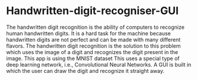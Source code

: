 # Handwritten-digit-recogniser-GUI

The handwritten digit recognition is the ability of computers to recognize human handwritten digits. It is a hard task for the machine because handwritten digits are not perfect and can be made with many different flavors. The handwritten digit recognition is the solution to this problem which uses the image of a digit and recognizes the digit present in the image.
This app is using the MNIST dataset
This uses a special type of deep learning network, i.e., Convolutional Neural Networks.
A GUI is built in which the user can draw the digit and recognize it straight away.
